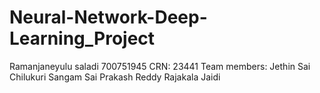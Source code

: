 # Neural-Network-Deep-Learning_Project
Ramanjaneyulu saladi
700751945
CRN: 23441
Team members:
Jethin Sai Chilukuri
Sangam Sai Prakash Reddy
Rajakala Jaidi
